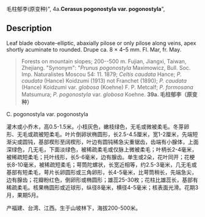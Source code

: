毛柱郁李(原变种)",
4a.**Cerasus pogonostyla var. pogonostyla**",

## Description
Leaf blade obovate-elliptic, abaxially pilose or only pilose along veins, apex shortly acuminate to rounded. Drupe ca. 8 × 4–5 mm. Fl. Mar, fr. May.

> Forests on mountain slopes; 200--500 m. Fujian, Jiangxi, Taiwan, Zhejiang.
  "Synonym": "*Prunus pogonostyla* Maximowicz, Bull. Soc. Imp. Naturalistes Moscou 54: 11. 1879; *Celtis caudata* Hance; *P. caudata* (Hance) Koidzumi (1913) not Franchet (1890); *P. caudata* (Hance) Koidzumi var. *globosa* (Koehne) F. P. Metcalf; *P. formosana* Matsumura; *P. pogonostyla* var. *globosa* Koehne.
**39a. 毛柱郁李（原变种）**

C. pogonostyla var. pogonostyla 

灌木或小乔木，高0.5-1.5米。小枝灰色，嫩枝绿色，无毛或微被柔毛。冬芽卵形、无毛或疏被短柔毛。叶片倒卵状椭圆形，长2.5-4.5厘米，宽1-2厘米，先端短渐尖或圆钝，基部楔形至阔楔形，叶边有圆钝稀急尖重锯齿，齿端有小腺体，上面深绿色，几无毛，下面淡绿色，被稀疏柔毛或仅脉上微被柔毛；叶柄长2-4毫米，被稀疏短柔毛；托叶线形，长5-6毫米，边有腺齿。单生或2朵，花叶同开；花梗长8-10毫米，被稀疏短柔毛；萼筒陀螺状，长宽近相等，约2.5-3毫米，几无毛或基部有短柔毛，萼片长卵圆形或三角卵形，长4-5毫米，比萼筒稍长，先端急尖，边有腺齿；花瓣粉红色，倒卵形或椭圆形；雄蕊25-30枚；花柱比雄蕊长，基部有稀疏柔毛。核果椭圆形或近球形，纵径8毫米，横径4-5毫米；核表面光滑。花期3月，果期5月。

产福建、台湾、江西。生于山坡林下，海拔200-500米。
